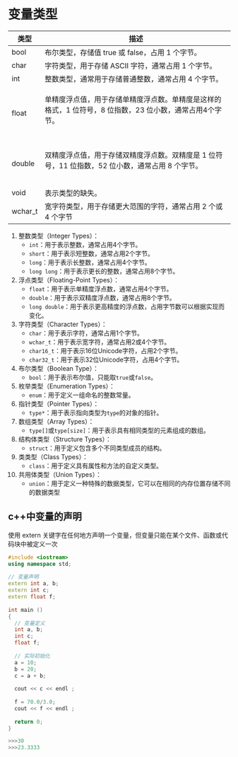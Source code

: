 # 变量类型

| 类型       | 描述                                                                                                                                                                                                         |
| -------- | ---------------------------------------------------------------------------------------------------------------------------------------------------------------------------------------------------------- |
| bool     | 布尔类型，存储值 true 或 false，占用 1 个字节。                                                                                                                                                                            |
| char     | 字符类型，用于存储 ASCII 字符，通常占用 1 个字节。                                                                                                                                                                             |
| int      | 整数类型，通常用于存储普通整数，通常占用 4 个字节。                                                                                                                                                                                |
| float    | <p>单精度浮点值，用于存储单精度浮点数。单精度是这样的格式，1 位符号，8 位指数，23 位小数，通常占用4个字节。</p><p><img src="https://www.runoob.com/wp-content/uploads/2014/09/v2-749cc641eb4d5dafd085e8c23f8826aa_hd.png" alt="" data-size="original"></p> |
| double   | <p>双精度浮点值，用于存储双精度浮点数。双精度是 1 位符号，11 位指数，52 位小数，通常占用 8 个字节。</p><p><img src="https://www.runoob.com/wp-content/uploads/2014/09/v2-48240f0e1e0dd33ec89100cbe2d30707_hd.png" alt="" data-size="original"></p>   |
| void     | 表示类型的缺失。                                                                                                                                                                                                   |
| wchar\_t | 宽字符类型，用于存储更大范围的字符，通常占用 2 个或 4 个字节                                                                                                                                                                          |

1. 整数类型（Integer Types）：
   * `int`：用于表示整数，通常占用4个字节。
   * `short`：用于表示短整数，通常占用2个字节。
   * `long`：用于表示长整数，通常占用4个字节。
   * `long long`：用于表示更长的整数，通常占用8个字节。
2. 浮点类型（Floating-Point Types）：
   * `float`：用于表示单精度浮点数，通常占用4个字节。
   * `double`：用于表示双精度浮点数，通常占用8个字节。
   * `long double`：用于表示更高精度的浮点数，占用字节数可以根据实现而变化。
3. 字符类型（Character Types）：
   * `char`：用于表示字符，通常占用1个字节。
   * `wchar_t`：用于表示宽字符，通常占用2或4个字节。
   * `char16_t`：用于表示16位Unicode字符，占用2个字节。
   * `char32_t`：用于表示32位Unicode字符，占用4个字节。
4. 布尔类型（Boolean Type）：
   * `bool`：用于表示布尔值，只能取`true`或`false`。
5. 枚举类型（Enumeration Types）：
   * `enum`：用于定义一组命名的整数常量。
6. 指针类型（Pointer Types）：
   * `type*`：用于表示指向类型为`type`的对象的指针。
7. 数组类型（Array Types）：
   * `type[]`或`type[size]`：用于表示具有相同类型的元素组成的数组。
8. 结构体类型（Structure Types）：
   * `struct`：用于定义包含多个不同类型成员的结构。
9. 类类型（Class Types）：
   * `class`：用于定义具有属性和方法的自定义类型。
10. 共用体类型（Union Types）：
    * `union`：用于定义一种特殊的数据类型，它可以在相同的内存位置存储不同的数据类型

## c++中变量的声明

使用 extern 关键字在任何地方声明一个变量，但变量只能在某个文件、函数或代码块中被定义一次

```cpp
#include <iostream>
using namespace std;
 
// 变量声明
extern int a, b;
extern int c;
extern float f;
  
int main ()
{
  // 变量定义
  int a, b;
  int c;
  float f;
 
  // 实际初始化
  a = 10;
  b = 20;
  c = a + b;
 
  cout << c << endl ;
 
  f = 70.0/3.0;
  cout << f << endl ;
 
  return 0;
}

>>>30
>>>23.3333
```
